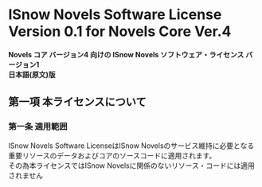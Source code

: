 # ISnow Novels Software License Version 0.1 for Novels Core Ver.4
**Novels コア バージョン4 向けの ISnow Novels ソフトウェア・ライセンス バージョン1<br>
日本語(原文)版**<br>
## 第一項 本ライセンスについて
### 第一条 適用範囲
ISnow Novels Software LicenseはISnow Novelsのサービス維持に必要となる重要リソースのデータおよびコアのソースコードに適用されます。<br>
その為本ライセンスではISnow Novelsに関係のないリソース・コードには適用されません
